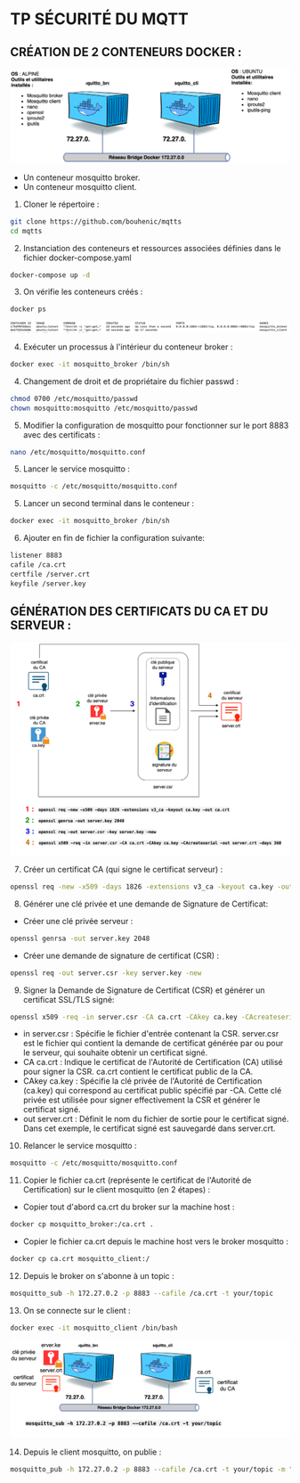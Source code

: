 # TP SÉCURITÉ DU MQTT
## CRÉATION DE 2 CONTENEURS DOCKER :
![Texte alternatif](mqtt.drawio.svg)

- Un conteneur mosquitto broker.
- Un conteneur mosquitto client.

1. Cloner le répertoire :
```bash
git clone https://github.com/bouhenic/mqtts
cd mqtts
```
2. Instanciation des conteneurs et ressources associées définies dans le fichier docker-compose.yaml
```bash
docker-compose up -d
```
3. On vérifie les conteneurs créés :
```bash
docker ps
```
![Texte alternatif](scr1.png)

4. Exécuter un processus à l'intérieur du conteneur broker :
```bash
docker exec -it mosquitto_broker /bin/sh
```
4. Changement de droit et de propriétaire du fichier passwd :
```bash
chmod 0700 /etc/mosquitto/passwd
chown mosquitto:mosquitto /etc/mosquitto/passwd
```
5. Modifier la configuration de mosquitto pour fonctionner sur le port 8883 avec des certificats :
```bash
nano /etc/mosquitto/mosquitto.conf
```
5. Lancer le service mosquitto :
```bash
mosquitto -c /etc/mosquitto/mosquitto.conf
```
5. Lancer un second terminal dans le conteneur :
```bash
docker exec -it mosquitto_broker /bin/sh
```
6. Ajouter en fin de fichier la configuration suivante:
```bash
listener 8883
cafile /ca.crt
certfile /server.crt
keyfile /server.key
```
## GÉNÉRATION DES CERTIFICATS DU CA ET DU SERVEUR :
![Texte alternatif](echsslmqtt.svg)

7. Créer un certificat CA (qui signe le certificat serveur) :
```bash
openssl req -new -x509 -days 1826 -extensions v3_ca -keyout ca.key -out ca.crt
```
8. Générer une clé privée et une demande de Signature de Certificat:
- Créer une clé privée serveur :
```bash
openssl genrsa -out server.key 2048
```
- Créer une demande de signature de certificat (CSR) :
```bash
openssl req -out server.csr -key server.key -new
```

9. Signer la Demande de Signature de Certificat (CSR) et générer un certificat SSL/TLS signé:
```bash
openssl x509 -req -in server.csr -CA ca.crt -CAkey ca.key -CAcreateserial -out server.crt -days 360
```
- in server.csr : Spécifie le fichier d'entrée contenant la CSR. server.csr est le fichier qui contient la demande de certificat générée par ou pour le serveur, qui souhaite obtenir un certificat signé.
- CA ca.crt : Indique le certificat de l'Autorité de Certification (CA) utilisé pour signer la CSR. ca.crt contient le certificat public de la CA.
- CAkey ca.key : Spécifie la clé privée de l'Autorité de Certification (ca.key) qui correspond au certificat public spécifié par -CA. Cette clé privée est utilisée pour signer effectivement la CSR et générer le certificat signé.
- out server.crt : Définit le nom du fichier de sortie pour le certificat signé. Dans cet exemple, le certificat signé est sauvegardé dans server.crt.
10. Relancer le service mosquitto :
```bash
mosquitto -c /etc/mosquitto/mosquitto.conf
```

11. Copier le fichier ca.crt (représente le certificat de l'Autorité de Certification) sur le client mosquitto (en 2 étapes) :
- Copier tout d'abord ca.crt du broker sur la machine host :
```bash
docker cp mosquitto_broker:/ca.crt .
```

- Copier le fichier ca.crt depuis le machine host vers le broker mosquitto :
```bash
docker cp ca.crt mosquitto_client:/
```

12. Depuis le broker on s'abonne à un topic :
```bash
mosquitto_sub -h 172.27.0.2 -p 8883 --cafile /ca.crt -t your/topic
```

13. On se connecte sur le client :
```bash
docker exec -it mosquitto_client /bin/bash
```
![Texte alternatif](ssl-4.svg)

14. Depuis le client mosquitto, on publie :
```bash
mosquitto_pub -h 172.27.0.2 -p 8883 --cafile /ca.crt -t your/topic -m "Hello world"
```




